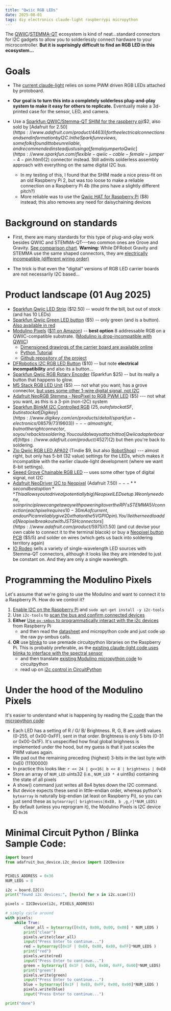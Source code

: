 ```yaml
---
title: "Qwiic RGB LEDs"
date: 2025-08-01
tags: diy electronics claude-light raspberrypi micropython
---
```


The [QWIIC](https://www.sparkfun.com/qwiic)/[STEMMA-QT](https://learn.adafruit.com/introducing-adafruit-stemma-qt/stemma-qt-comparison) ecosystem is kind of neat...standard connectors for I2C gadgets to allow you to solderlessly connect hardware to your microcontroller.  **But it is suprisingly difficult to find an RGB LED in this ecosystem...**

# Goals

- The [current claude-light](https://github.com/jkitchin/claude-light?tab=readme-ov-file#parts-list) relies on some PWM driven RGB LEDs attached by protoboard.

- **Our goal is to turn this into a completely solderless plug-and-play system to make it easy for others to replicate.** Eventually make a 3d-printed case for the sensor, LED, and camera.

- Use a [Sparkfun QWIIC/Stemma-QT  SHIM for the raspberry pi](https://www.sparkfun.com/sparkfun-qwiic-shim-for-raspberry-pi.html)($2, also sold by [Adafruit for $2.50](https://www.adafruit.com/product/4463)) for the electrical connections and send information by I2C. In the Sparkfun reviews, some folks found it to be unreliable, and recommended instead just using a [female jumper to Qwiic](https://www.sparkfun.com/flexible-qwiic-cable-female-jumper-4-pin.html) ($2) connector instead.  Still admits solderless assembly approach with everything on the same digital I2C bus.
    - In my testing of this, I found that the SHIM made a nice press-fit on an old Raspberry Pi 2, but was too loose to make a reliable connection on a Raspberry Pi 4b (the pins have a slightly different pitch?)
    - More reliable was to use the [Qwiic HAT for Raspberry Pi](https://www.adafruit.com/product/4688) ($8) instead; this also removes any need for daisychaining devices

# Background on standards

- First, there are many standards for this type of plug-and-play work besides QWIIC and STEMMA-QT---two common ones are Grove and Gravity.  [See comparison chart](https://learn.adafruit.com/introducing-adafruit-stemma-qt/stemma-qt-comparison). **Warning:** While DFRobot Gravity and STEMMA use the same shaped connectors, they are [electrically incompatible (different wiring order)](https://learn.adafruit.com/introducing-adafruit-stemma-qt/dfrobot-gravity)

- The trick is that even the "digital" versions of RGB LED carrier boards are not necessarily I2C based...

# Product landscape (01 Aug 2025)

- [Sparkfun Qwiic LED Strip](https://www.sparkfun.com/sparkfun-qwiic-led-stick-apa102c.html) ($12.50) -- would fit the bill, but out of stock (and has 10 LEDs)
- [Sparkfun Qwiic Green LED button](https://www.sparkfun.com/sparkfun-qwiic-button-green-led.html) ($5) -- only green (and is a button). [Also available in red](https://www.sparkfun.com/sparkfun-qwiic-button-red-led.html)
- [Modulino Pixels](https://store.arduino.cc/products/modulino-pixels) ([$11 on Amazon](https://amzn.to/4flutUH)) -- **best option** 8 addressable RGB on a QWIIC-compatible substrate. ([Modulino is drop-incompatible with QWIIC](https://learn.adafruit.com/introducing-adafruit-stemma-qt/sparkfun-qwiic)) 
    - [Dimensioned drawings of the carrier board are available online](https://docs.arduino.cc/resources/datasheets/ABX00109-datasheet.pdf)
    - [Python Tutorial](https://docs.arduino.cc/tutorials/modulino-pixels/how-pixels-mp/#installing-the-modulino-library)
    - [Github repository of the project](https://github.com/arduino-libraries/Modulino)
- [DFRobotics I2C RGB LED Button](https://wiki.dfrobot.com/SKU_DFR0991_Gravity_I2C_RGB_LED_Button_Module) ($10) -- but note **electrical incompatibility** and also its a button...
- [Sparkfun Qwiic RGB Rotary Encoder](https://www.sparkfun.com/sparkfun-qwiic-twist-rgb-rotary-encoder-breakout.html) (Sparkfun $25) -- but its really a button that happens to glow.
- [M5 Stack RGB LED Unit](https://www.robotshop.com/products/m5stack-rgb-led-unit-sk6812) ($5) --- not what you want; has a grove connector, [but uses some other 1-wire digital signal, not I2C](https://docs.m5stack.com/en/unit/rgb)
- [Adafruit NeoRGB Stemma - NeoPixel to RGB PWM LED](https://www.adafruit.com/product/5888) ($5) --- not what you want, as this is a 3-pin (non-I2C) system
- [Sparkfun BlinkM I2C Controlled RGB](https://www.sparkfun.com/blinkm-i2c-controlled-rgb-led.html) ($25, out of stock at SF, but in stock at [Digikey](https://www.digikey.com/en/products/detail/sparkfun-electronics/08579/7319603)) --- almost right, but not the right connector, so you're back to soldering.  You could always attach it to a [Qwiic adapter board](https://www.adafruit.com/product/4527) ($2) but then you're back to soldering.  
- [Zio Qwiic RGB LED APA02](https://www.tindie.com/products/alexchu/zio-qwiic-rgb-led-apa102/) (Tindie $9, but also [RobotShop](https://www.robotshop.com/products/smart-prototyping-zio-qwiic-rgb-led-apa102)) --- almost right, but only has 5-bit (32 value) settings for the LEDs, which makes it incompatible with the earlier claude-light development (where we want 8-bit settings).
- [Seeed Grove Chainable RGB LED](https://wiki.seeedstudio.com/Grove-Chainable_RGB_LED/) -- uses some other type of digital signal, not I2C
- [Adafruit NeoDriver I2C to Neopixel](https://www.adafruit.com/product/5766) (Adafruit $7.50) --- **second best option** This allows you to drive a (potentially big) Neopixel LED setup. We only need one, so in principle we can get away with powering it over the RPi's STEMMA 5V connection (each pixel requires 10-30 mA of current, and our Pi can reliably give 20x that on the 5V GPIO pin). You'll either need to add a [Neopixel breakout with JST SH connectors](https://www.adafruit.com/product/5975) ($1.50) (and cut devise your own cable to connect it to the terminal blacok) or buy a [Neopixel button PCB](https://www.adafruit.com/product/1612) ($5/5) and solder on wires (which gets us back into soldering territory again)
- [IO Rodeo](https://iorodeo.com/pages/led-boards) sells a variety of single-wavelength LED sources with Stemma-QT connectors, although it looks like they are intended to just be constant on. And they are only a single wavelength.

# Programming the Modulino Pixels

Let's assume that we're going to use the Modulino and want to connect it to a Raspberry Pi. How do we control it?

1. [Enable I2C on the Raspberry Pi](https://learn.sparkfun.com/tutorials/raspberry-pi-spi-and-i2c-tutorial/i2c-on-pi) and `sudo apt-get install -y i2c-tools` 
2. Use `i2c-tools`  to [scan the bus and confirm connected devices](https://www.waveshare.com/wiki/Raspberry_Pi_Tutorial_Series:_I2C)
3. **Either** [Use `py-smbus` to programmatically interact with the i2c devices](https://raspberrypi.stackexchange.com/questions/118927/what-is-the-most-basic-way-to-talk-i2c-using-python-on-raspberry-pi-os) from Raspberry Pi
    - and then read the [datasheet](https://docs.rs-online.com/28eb/A700000013769158.pdf) and micropython code and just code up the raw py-smbus calls.  
4. **OR** use [blinka](https://learn.adafruit.com/circuitpython-on-raspberrypi-linux/circuitpython-raspi) to use premade circuitpython libraries on the Raspberry Pi.  This is probably preferable, as the [existing claude-light code uses blinka to interface with the spectral sensor](https://github.com/jkitchin/claude-light/blob/main/pyproject.toml)
    - and then translate [existing Modulino micropython code](https://github.com/arduino/arduino-modulino-mpy/tree/main/src/modulino) to circuitpython
    - read up on [i2c control in CircuitPython](https://learn.adafruit.com/circuitpython-basics-i2c-and-spi/i2c-devices)

# Under the hood of the Modulino Pixels

It's easier to understand what is happening by reading the [C code](https://github.com/arduino-libraries/Arduino_Modulino/blob/main/src/Modulino.h) than the [micropython code](https://github.com/arduino/arduino-modulino-mpy/blob/main/src/modulino/pixels.py):
- Each LED has a setting of R / G/ B/ Brightness.  R, G, B are uint8 values (0-255, of 0x00-0xFF), sent in that order. Brightness is only 5 bits (0-31 or 0x00-0x1F). It's unspecified how final global brighness is implemented under the hood, but my guess is that it just scales the PWM values again.
- We pad out the remaining preceding (highest) 3-bits in the last byte with 0xE0 (11100000)
- In practice this looks like: `r << 24 | g<<16| b << 8 | brightness | 0xE0`
- Store an array of `NUM_LED` uints32  (i.e., `NUM_LED * 4` uint8s) containing the state of all pixels
- A show() command just writes all 8x4 bytes down the I2C command. 
- But device expects these send in little-endian order, whereas python's `bytearray` is naturally big-endian (at least on Raspberry Pi), so you can just send these as `bytearray([ brightness|0xE0, b ,g,r]*NUM_LEDS)` 
- By default (unless you reprogram it), the Modulino Pixels is I2C device ID `0x36`

# Minimal Circuit Python / Blinka Sample Code:

```python
import board
from adafruit_bus_device.i2c_device import I2CDevice


PIXELS_ADDRESS = 0x36
NUM_LEDS = 8

i2c = board.I2C()
print("found i2c devices:", [hex(x) for x in i2c.scan()])

pixels = I2CDevice(i2c, PIXELS_ADDRESS)

# simply cycle around 
with pixels:
    while True:
        clear_all = bytearray([0xE0, 0x00, 0x00, 0x00] * NUM_LEDS )
        print("clear")
        pixels.write(clear_all)
        input("Press Enter to continue...")
        red = bytearray([0x1F | 0xE0, 0x00, 0x00, 0xFF]*NUM_LEDS )
        print("red")
        pixels.write(red)
        input("Press Enter to continue...")
        green = bytearray([ 0x1F | 0xE0, 0x00, 0xFF, 0x00]*NUM_LEDS)
        print("green")
        pixels.write(green)
        input("Press Enter to continue...")
        blue = bytearray([0x1F | 0xE0, 0xFF, 0x00, 0x00]*NUM_LEDS )
        pixels.write(blue)
        input("Press Enter to continue...")

print("done")
```

